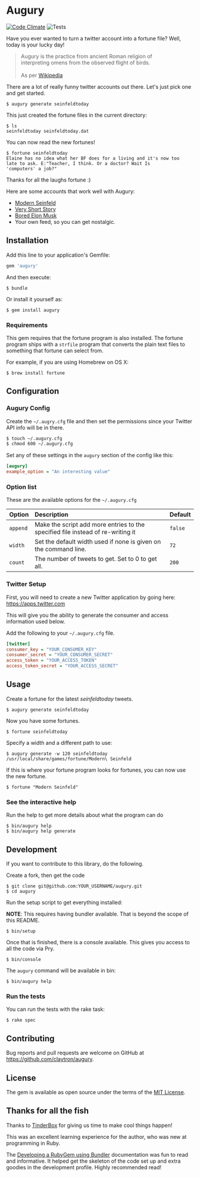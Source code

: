 # Augury

[![Code Climate](https://codeclimate.com/github/claytron/augury/badges/gpa.svg)](https://codeclimate.com/github/claytron/augury)
![Tests](https://travis-ci.com/claytron/augury.svg?branch=master)

Have you ever wanted to turn a twitter account into a fortune file?
Well, today is your lucky day!

<blockquote>
Augury is the practice from ancient Roman religion of<br>
interpreting omens from the observed flight of birds.<br><br>
As per <a href="https://en.wikipedia.org/wiki/Augury">Wikipedia</a>
</blockquote>

There are a lot of really funny twitter accounts out there.
Let's just pick one and get started.

```
$ augury generate seinfeldtoday
```

This just created the fortune files in the current directory:

```
$ ls
seinfeldtoday seinfeldtoday.dat
```

You can now read the new fortunes!

```
$ fortune seinfeldtoday
Elaine has no idea what her BF does for a living and it's now too
late to ask. E:"Teacher, I think. Or a doctor? Wait Is
'computers' a job?"
```

Thanks for all the laughs fortune :)

Here are some accounts that work well with Augury:

- [Modern Seinfeld](https://twitter.com/seinfeldtoday)
- [Very Short Story](https://twitter.com/veryshortstory)
- [Bored Elon Musk](https://twitter.com/boredelonmusk)
- Your own feed, so you can get nostalgic.

## Installation

Add this line to your application's Gemfile:

```ruby
gem 'augury'
```

And then execute:

```
$ bundle
```

Or install it yourself as:

```
$ gem install augury
```

### Requirements

This gem requires that the fortune program is also installed.
The fortune program ships with a `strfile` program that converts the plain text files to something that fortune can select from.

For example,
if you are using Homebrew on OS X:

```
$ brew install fortune
```

## Configuration

### Augury Config

Create the `~/.augry.cfg` file and then set the permissions since your Twitter API info will be in there.

```sh
$ touch ~/.augury.cfg
$ chmod 600 ~/.augury.cfg
```

Set any of these settings in the `augury` section of the config like this:

```ini
[augury]
example_option = "An interesting value"
```

### Option list

These are the available options for the `~/.augury.cfg`

Option | Description | Default
------ | :---------- | -------
`append` | Make the script add more entries to the specified file instead of re-writing it | `false`
`width` | Set the default width used if none is given on the command line. | `72`
`count` | The number of tweets to get. Set to 0 to get all. | `200`

### Twitter Setup

First, you will need to create a new Twitter application by going here:
https://apps.twitter.com

This will give you the ability to generate the consumer and access information used below.

Add the following to your `~/.augury.cfg` file.

```ini
[twitter]
consumer_key = "YOUR_CONSUMER_KEY"
consumer_secret = "YOUR_CONSUMER_SECRET"
access_token = "YOUR_ACCESS_TOKEN"
access_token_secret = "YOUR_ACCESS_SECRET"
```

## Usage

Create a fortune for the latest *seinfeldtoday* tweets.

```
$ augury generate seinfeldtoday
```

Now you have some fortunes.

```
$ fortune seinfeldtoday
```

Specify a width and a different path to use:

```
$ augury generate -w 120 seinfeldtoday /usr/local/share/games/fortune/Modern\ Seinfeld
```

If this is where your fortune program looks for fortunes,
you can now use the new fortune.

```
$ fortune "Modern Seinfeld"
```

### See the interactive help

Run the help to get more details about what the program can do

```
$ bin/augury help
$ bin/augury help generate
```

## Development

If you want to contribute to this library,
do the following.

Create a fork, then get the code

```
$ git clone git@github.com:YOUR_USERNAME/augury.git
$ cd augury
```

Run the setup script to get everything installed:

**NOTE**: This requires having bundler available.
That is beyond the scope of this README.

```
$ bin/setup
```

Once that is finished, there is a console available.
This gives you access to all the code via Pry.

```
$ bin/console
```

The `augury` command will be available in bin:

```
$ bin/augury help
```

### Run the tests

You can run the tests with the rake task:

```
$ rake spec
```

## Contributing

Bug reports and pull requests are welcome on GitHub at https://github.com/claytron/augury.

## License

The gem is available as open source under the terms of the [MIT License](http://opensource.org/licenses/MIT).

## Thanks for all the fish

Thanks to [TinderBox](http://gettinderbox.com) for giving us time to make cool things happen!

This was an excellent learning experience for the author,
who was new at programming in Ruby.

The [Developing a RubyGem using Bundler][gemdocs] documentation was fun to read and informative.
It helped get the skeleton of the code set up and extra goodies in the development profile.
Highly recommended read!

[gemdocs]: https://github.com/radar/guides/blob/master/gem-development.md#developing-a-rubygem-using-bundler
